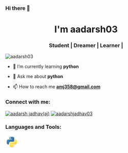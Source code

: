 ### Hi there 👋
<h1 align="center">I'm aadarsh03</h1>
<h3 align="center">Student | Dreamer | Learner |</h3>

<p align="left"> <img src="https://komarev.com/ghpvc/?username=aadarsh03&label=Profile%20views&color=0e75b6&style=flat" alt="aadarsh03" /> </p>

- 🌱 I’m currently learning **python**

- 💬 Ask me about **python**

- 📫 How to reach me **amj358@gmail.com**

<h3 align="left">Connect with me:</h3>
<p align="left">
<a href="https://fb.com/aadarsh jadhav(aj)" target="blank"><img align="center" src="https://cdn.jsdelivr.net/npm/simple-icons@3.0.1/icons/facebook.svg" alt="aadarsh jadhav(aj)" height="30" width="40" /></a>
<a href="https://instagram.com/aadarshjadhav03" target="blank"><img align="center" src="https://cdn.jsdelivr.net/npm/simple-icons@3.0.1/icons/instagram.svg" alt="aadarshjadhav03" height="30" width="40" /></a>
</p>

<h3 align="left">Languages and Tools:</h3>
<p align="left"> <a href="https://www.python.org" target="_blank"> <img src="https://raw.githubusercontent.com/devicons/devicon/master/icons/python/python-original.svg" alt="python" width="40" height="40"/> </a> </p>
